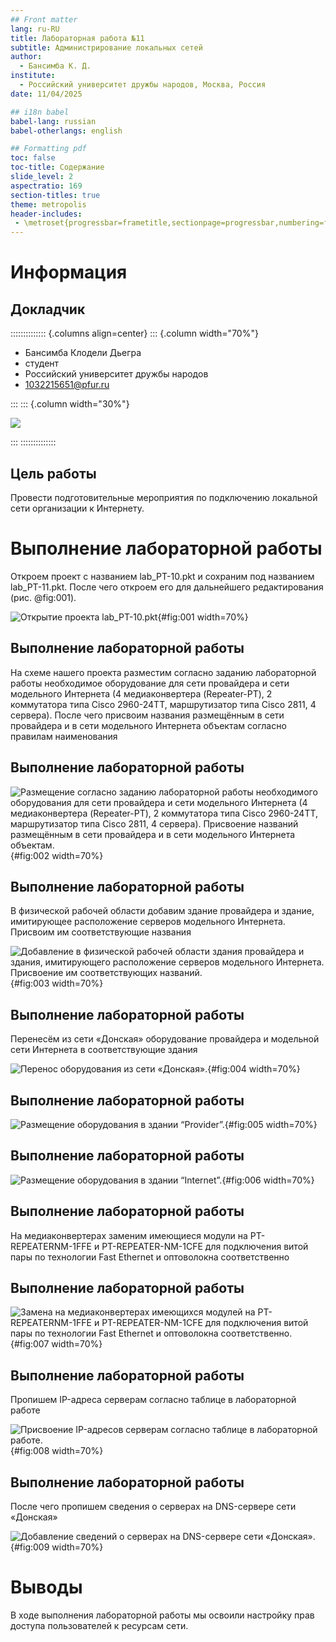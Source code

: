 ```yaml
---
## Front matter
lang: ru-RU
title: Лабораторная работа №11
subtitle: Администрирование локальных сетей
author:
  - Бансимба К. Д.
institute:
  - Российский университет дружбы народов, Москва, Россия
date: 11/04/2025

## i18n babel
babel-lang: russian
babel-otherlangs: english

## Formatting pdf
toc: false
toc-title: Содержание
slide_level: 2
aspectratio: 169
section-titles: true
theme: metropolis
header-includes:
 - \metroset{progressbar=frametitle,sectionpage=progressbar,numbering=fraction}
---
```


# Информация

## Докладчик

:::::::::::::: {.columns align=center}
::: {.column width="70%"}

  * Бансимба Клодели Дьегра
  * студент
  * Российский университет дружбы народов
  * [1032215651@pfur.ru](mailto:1032215651@pfur.ru)
 
:::
::: {.column width="30%"}

![](./image/claude.jpg)

:::
::::::::::::::

## Цель работы

Провести подготовительные мероприятия по подключению локальной сети организации к Интернету.

# Выполнение лабораторной работы

Откроем проект с названием lab_PT-10.pkt и сохраним под названием lab_PT-11.pkt. После чего откроем его для дальнейшего редактирования (рис. @fig:001).

![Открытие проекта lab_PT-10.pkt](image/1.1.png){#fig:001 width=70%}


## Выполнение лабораторной работы

На схеме нашего проекта разместим согласно заданию лабораторной работы необходимое оборудование для сети провайдера и сети модельного Интернета (4 медиаконвертера (Repeater-PT), 2 коммутатора типа Cisco 2960-24TT, маршрутизатор типа Cisco 2811, 4 сервера). После чего присвоим названия размещённым в сети провайдера и в сети модельного Интернета объектам согласно правилам наименования

## Выполнение лабораторной работы

![ Размещение согласно заданию лабораторной работы необходимого оборудования для сети провайдера и сети модельного Интернета (4 медиаконвертера (Repeater-PT), 2 коммутатора типа Cisco 2960-24TT, маршрутизатор типа Cisco 2811, 4 сервера). Присвоение названий размещённым в сети провайдера и в сети модельного Интернета объектам.](image/1.2.png){#fig:002 width=70%}

## Выполнение лабораторной работы

В физической рабочей области добавим здание провайдера и здание, имитирующее расположение серверов модельного Интернета. Присвоим им соответствующие названия

![Добавление в физической рабочей области здания провайдера и здания, имитирующего расположение серверов модельного Интернета. Присвоение им соответствующих названий.](image/1.3.png){#fig:003 width=70%}

## Выполнение лабораторной работы

Перенесём из сети «Донская» оборудование провайдера и модельной сети Интернета в соответствующие здания

![Перенос оборудования из сети «Донская».](image/1.4.png){#fig:004 width=70%}

## Выполнение лабораторной работы

![Размещение оборудования в здании “Provider”.](image/1.5.png){#fig:005 width=70%}

## Выполнение лабораторной работы

![Размещение оборудования в здании “Internet”.](image/1.6.png){#fig:006 width=70%}

## Выполнение лабораторной работы

На медиаконвертерах заменим имеющиеся модули на PT-REPEATERNM-1FFE и PT-REPEATER-NM-1CFE для подключения витой пары по технологии Fast Ethernet и оптоволокна соответственно

## Выполнение лабораторной работы

![Замена на медиаконвертерах имеющихся модулей на PT-REPEATERNM-1FFE и PT-REPEATER-NM-1CFE для подключения витой пары по технологии Fast Ethernet и оптоволокна соответственно.](image/1.7.png){#fig:007 width=70%}


## Выполнение лабораторной работы

Пропишем IP-адреса серверам согласно таблице в лабораторной работе 

![ Присвоение IP-адресов серверам согласно таблице в лабораторной работе.](image/1.8.png){#fig:008 width=70%}


## Выполнение лабораторной работы

После чего пропишем сведения о серверах на DNS-сервере сети «Донская» 

![Добавление сведений о серверах на DNS-сервере сети «Донская».](image/1.9.png){#fig:009 width=70%}


# Выводы

В ходе выполнения лабораторной работы мы освоили настройку прав доступа пользователей к ресурсам сети.



